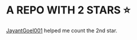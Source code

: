 # A REPO WITH 2 STARS ⭐️

[JayantGoel001](https://github.com/JayantGoel001) helped me count the 2nd star.